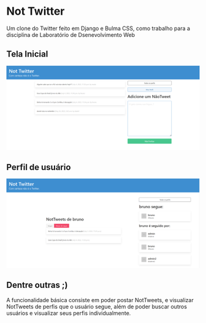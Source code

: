 # Not Twitter
Um clone do Twitter feito em Django e Bulma CSS, como trabalho para a disciplina de Laboratório de Dsenevolvimento Web

## Tela Inicial
![Tela Principal](readme_assets/tela-inicial.png)

## Perfil de usuário
![Perfil de usuário](readme_assets/perfil.png)

## Dentre outras ;)

A funcionalidade básica consiste em poder postar NotTweets, e visualizar NotTweets de perfis que o usuário segue, além de poder buscar outros usuários e visualizar seus perfis individualmente.
